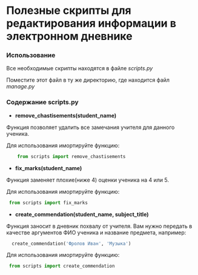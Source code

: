 # Полезные скрипты для редактирования информации в электронном дневнике


###  Использование
Все необходимые скрипты находятся в файле *scripts.py*

Поместите этот файл в ту же директорию, где находится файл *manage.py*

###  Содержание scripts.py

- **remove_chastisements(student_name)**

Функция позволяет удалить все замечания учителя для данного ученика.

Для использования имортируйте функцию:
```python
    from scripts import remove_chastisements
```
  
- **fix_marks(student_name)**

 Функция заменяет плохие(ниже 4) оценки ученика на 4 или 5.

Для использования имортируйте функцию:
 ```python
  from scripts import fix_marks

  ```

- **create_commendation(student_name, subject_title)**

 Функция заносит в дневник похвалу от учителя. Вам нужно передать в качестве аргументов
ФИО ученика и название предмета, например:
```python
  create_commendation('Фролов Иван', 'Музыка')

  ```

Для использования имортируйте функцию:
 ```python
  from scripts import create_commendation

  ```
